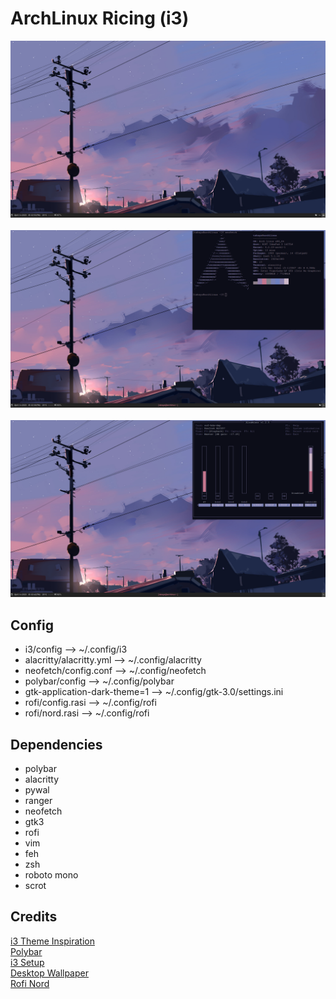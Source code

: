# ArchLinux Ricing (i3)

![screenshot](https://github.com/santavalleytea/i3ricing-archlinux/blob/main/screenshots/desktop.png)
<br><br>
![screenshot](https://github.com/santavalleytea/i3ricing-archlinux/blob/main/screenshots/neofetch.png)
<br><br>
![screenshot](https://github.com/santavalleytea/i3ricing-archlinux/blob/main/screenshots/alsamixer.png)

## Config
- i3/config --> ~/.config/i3<br>
- alacritty/alacritty.yml --> ~/.config/alacritty<br>
- neofetch/config.conf --> ~/.config/neofetch<br>
- polybar/config --> ~/.config/polybar<br>
- gtk-application-dark-theme=1 --> ~/.config/gtk-3.0/settings.ini<br>
- rofi/config.rasi --> ~/.config/rofi <br>
- rofi/nord.rasi --> ~/.config/rofi <br>

## Dependencies
- polybar <br>
- alacritty <br>
- pywal <br>
- ranger <br>
- neofetch <br>
- gtk3 <br>
- rofi <br>
- vim <br>
- feh <br>
- zsh <br>
- roboto mono <br>
- scrot <br>


## Credits
[i3 Theme Inspiration](https://github.com/CSaratakij/i3-rice-rin-shelter) <br>
[Polybar](https://github.com/polybar/polybar) <br>
[i3 Setup](https://github.com/ibrahimbutt/direwolf-arch-rice) <br>
[Desktop Wallpaper](https://codeberg.org/Sensitive-Sky/Wallpapers/src/branch/main/Misc%20Wallpapers/sky.png) <br>
[Rofi Nord](https://github.com/newmanls/rofi-themes-collection/blob/master/themes/nord.rasi) <br>
